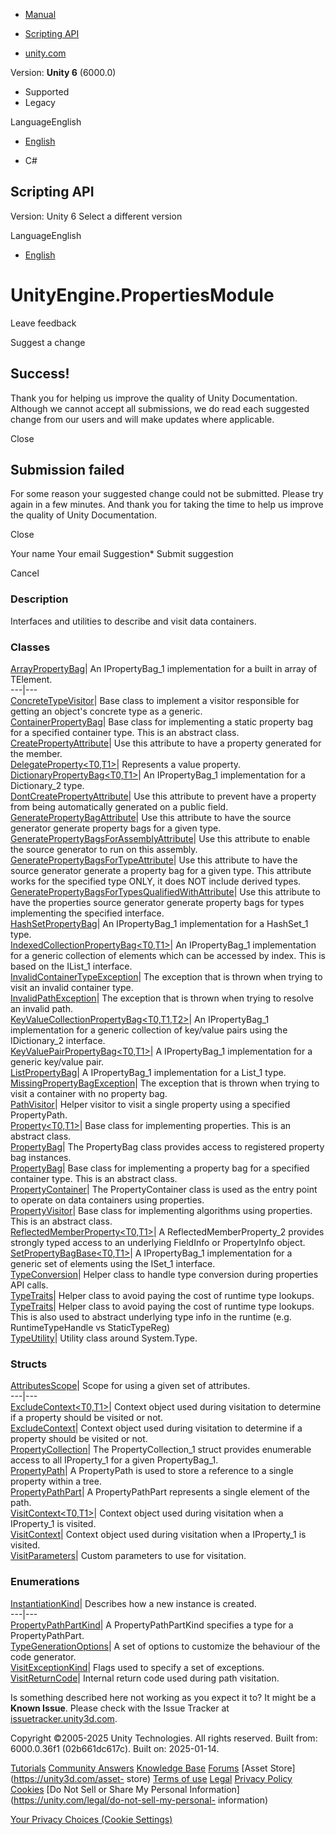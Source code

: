 [ ]()

  * [Manual](../Manual/index.html)
  * [Scripting API](../ScriptReference/index.html)

  * [unity.com](https://unity.com/)

Version: **Unity 6** (6000.0)

  * Supported
  * Legacy

LanguageEnglish

  * [English]()

  * C#

[ ](https://docs.unity3d.com)

## Scripting API

Version: Unity 6 Select a different version

LanguageEnglish

  * [English]()

# UnityEngine.PropertiesModule

Leave feedback

Suggest a change

## Success!

Thank you for helping us improve the quality of Unity Documentation. Although
we cannot accept all submissions, we do read each suggested change from our
users and will make updates where applicable.

Close

## Submission failed

For some reason your suggested change could not be submitted. Please <a>try
again</a> in a few minutes. And thank you for taking the time to help us
improve the quality of Unity Documentation.

Close

Your name Your email Suggestion* Submit suggestion

Cancel

[ ]()

### Description

Interfaces and utilities to describe and visit data containers.

### Classes

[ArrayPropertyBag<T0>](Unity.Properties.ArrayPropertyBag_1.html)|  An
IPropertyBag_1 implementation for a built in array of TElement.  
---|---  
[ConcreteTypeVisitor](Unity.Properties.ConcreteTypeVisitor.html)|  Base class
to implement a visitor responsible for getting an object's concrete type as a
generic.  
[ContainerPropertyBag<T0>](Unity.Properties.ContainerPropertyBag_1.html)|
Base class for implementing a static property bag for a specified container
type. This is an abstract class.  
[CreatePropertyAttribute](Unity.Properties.CreatePropertyAttribute.html)|  Use
this attribute to have a property generated for the member.  
[DelegateProperty<T0,T1>](Unity.Properties.DelegateProperty_2.html)|
Represents a value property.  
[DictionaryPropertyBag<T0,T1>](Unity.Properties.DictionaryPropertyBag_2.html)|
An IPropertyBag_1 implementation for a Dictionary_2 type.  
[DontCreatePropertyAttribute](Unity.Properties.DontCreatePropertyAttribute.html)|
Use this attribute to prevent have a property from being automatically
generated on a public field.  
[GeneratePropertyBagAttribute](Unity.Properties.GeneratePropertyBagAttribute.html)|
Use this attribute to have the source generator generate property bags for a
given type.  
[GeneratePropertyBagsForAssemblyAttribute](Unity.Properties.GeneratePropertyBagsForAssemblyAttribute.html)|
Use this attribute to enable the source generator to run on this assembly.  
[GeneratePropertyBagsForTypeAttribute](Unity.Properties.GeneratePropertyBagsForTypeAttribute.html)|
Use this attribute to have the source generator generate a property bag for a
given type. This attribute works for the specified type ONLY, it does NOT
include derived types.  
[GeneratePropertyBagsForTypesQualifiedWithAttribute](Unity.Properties.GeneratePropertyBagsForTypesQualifiedWithAttribute.html)|
Use this attribute to have the properties source generator generate property
bags for types implementing the specified interface.  
[HashSetPropertyBag<T0>](Unity.Properties.HashSetPropertyBag_1.html)|  An
IPropertyBag_1 implementation for a HashSet_1 type.  
[IndexedCollectionPropertyBag<T0,T1>](Unity.Properties.IndexedCollectionPropertyBag_2.html)|
An IPropertyBag_1 implementation for a generic collection of elements which
can be accessed by index. This is based on the IList_1 interface.  
[InvalidContainerTypeException](Unity.Properties.InvalidContainerTypeException.html)|
The exception that is thrown when trying to visit an invalid container type.  
[InvalidPathException](Unity.Properties.InvalidPathException.html)|  The
exception that is thrown when trying to resolve an invalid path.  
[KeyValueCollectionPropertyBag<T0,T1,T2>](Unity.Properties.KeyValueCollectionPropertyBag_3.html)|
An IPropertyBag_1 implementation for a generic collection of key/value pairs
using the IDictionary_2 interface.  
[KeyValuePairPropertyBag<T0,T1>](Unity.Properties.KeyValuePairPropertyBag_2.html)|
A IPropertyBag_1 implementation for a generic key/value pair.  
[ListPropertyBag<T0>](Unity.Properties.ListPropertyBag_1.html)|  A
IPropertyBag_1 implementation for a List_1 type.  
[MissingPropertyBagException](Unity.Properties.MissingPropertyBagException.html)|
The exception that is thrown when trying to visit a container with no property
bag.  
[PathVisitor](Unity.Properties.PathVisitor.html)|  Helper visitor to visit a
single property using a specified PropertyPath.  
[Property<T0,T1>](Unity.Properties.Property_2.html)|  Base class for
implementing properties. This is an abstract class.  
[PropertyBag](Unity.Properties.PropertyBag.html)|  The PropertyBag class
provides access to registered property bag instances.  
[PropertyBag<T0>](Unity.Properties.PropertyBag_1.html)|  Base class for
implementing a property bag for a specified container type. This is an
abstract class.  
[PropertyContainer](Unity.Properties.PropertyContainer.html)|  The
PropertyContainer class is used as the entry point to operate on data
containers using properties.  
[PropertyVisitor](Unity.Properties.PropertyVisitor.html)|  Base class for
implementing algorithms using properties. This is an abstract class.  
[ReflectedMemberProperty<T0,T1>](Unity.Properties.ReflectedMemberProperty_2.html)|
A ReflectedMemberProperty_2 provides strongly typed access to an underlying
FieldInfo or PropertyInfo object.  
[SetPropertyBagBase<T0,T1>](Unity.Properties.SetPropertyBagBase_2.html)|  A
IPropertyBag_1 implementation for a generic set of elements using the ISet_1
interface.  
[TypeConversion](Unity.Properties.TypeConversion.html)|  Helper class to
handle type conversion during properties API calls.  
[TypeTraits](Unity.Properties.TypeTraits.html)|  Helper class to avoid paying
the cost of runtime type lookups.  
[TypeTraits<T0>](Unity.Properties.TypeTraits_1.html)|  Helper class to avoid
paying the cost of runtime type lookups. This is also used to abstract
underlying type info in the runtime (e.g. RuntimeTypeHandle vs StaticTypeReg)  
[TypeUtility](Unity.Properties.TypeUtility.html)|  Utility class around
System.Type.  
  
### Structs

[AttributesScope](Unity.Properties.AttributesScope.html)|  Scope for using a
given set of attributes.  
---|---  
[ExcludeContext<T0,T1>](Unity.Properties.ExcludeContext_2.html)|  Context
object used during visitation to determine if a property should be visited or
not.  
[ExcludeContext<T0>](Unity.Properties.ExcludeContext_1.html)|  Context object
used during visitation to determine if a property should be visited or not.  
[PropertyCollection<T0>](Unity.Properties.PropertyCollection_1.html)|  The
PropertyCollection_1 struct provides enumerable access to all IProperty_1 for
a given PropertyBag_1.  
[PropertyPath](Unity.Properties.PropertyPath.html)|  A PropertyPath is used to
store a reference to a single property within a tree.  
[PropertyPathPart](Unity.Properties.PropertyPathPart.html)|  A
PropertyPathPart represents a single element of the path.  
[VisitContext<T0,T1>](Unity.Properties.VisitContext_2.html)|  Context object
used during visitation when a IProperty_1 is visited.  
[VisitContext<T0>](Unity.Properties.VisitContext_1.html)|  Context object used
during visitation when a IProperty_1 is visited.  
[VisitParameters](Unity.Properties.VisitParameters.html)|  Custom parameters
to use for visitation.  
  
### Enumerations

[InstantiationKind](Unity.Properties.InstantiationKind.html)|  Describes how a
new instance is created.  
---|---  
[PropertyPathPartKind](Unity.Properties.PropertyPathPartKind.html)|  A
PropertyPathPartKind specifies a type for a PropertyPathPart.  
[TypeGenerationOptions](Unity.Properties.TypeGenerationOptions.html)|  A set
of options to customize the behaviour of the code generator.  
[VisitExceptionKind](Unity.Properties.VisitExceptionKind.html)|  Flags used to
specify a set of exceptions.  
[VisitReturnCode](Unity.Properties.VisitReturnCode.html)|  Internal return
code used during path visitation.  
  
Is something described here not working as you expect it to? It might be a
**Known Issue**. Please check with the Issue Tracker at
[issuetracker.unity3d.com](https://issuetracker.unity3d.com).

Copyright ©2005-2025 Unity Technologies. All rights reserved. Built from:
6000.0.36f1 (02b661dc617c). Built on: 2025-01-14.

[Tutorials](https://unity3d.com/learn) [Community
Answers](https://answers.unity3d.com) [Knowledge
Base](https://support.unity3d.com/hc/en-us)
[Forums](https://forum.unity3d.com) [Asset Store](https://unity3d.com/asset-
store) [Terms of use](https://docs.unity3d.com/Manual/TermsOfUse.html)
[Legal](https://unity.com/legal) [Privacy
Policy](https://unity.com/legal/privacy-policy)
[Cookies](https://unity.com/legal/cookie-policy) [Do Not Sell or Share My
Personal Information](https://unity.com/legal/do-not-sell-my-personal-
information)

[Your Privacy Choices (Cookie Settings)](javascript:void\(0\);)

